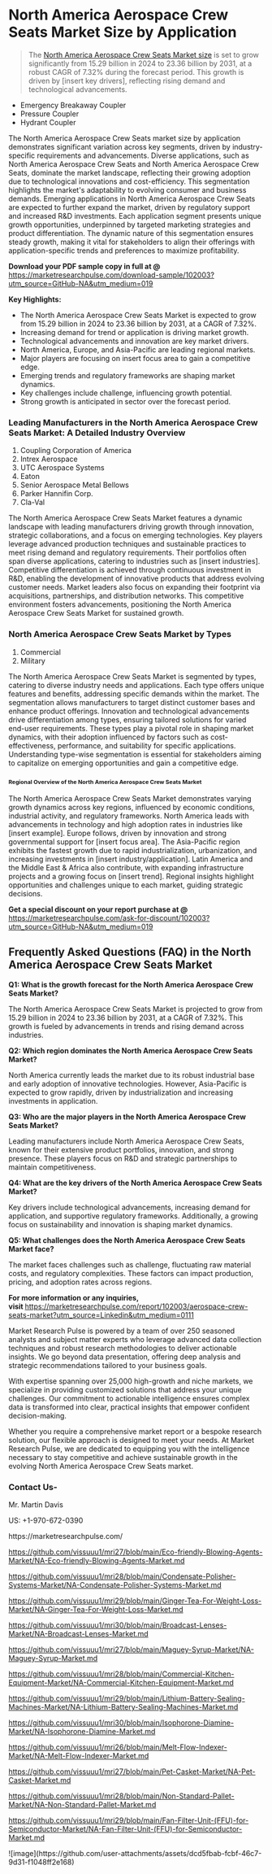 <h1>North America Aerospace Crew Seats Market&nbsp;Size by Application</h1><blockquote><p>The <a href="https://marketresearchpulse.com/download-sample/102003?utm_source=GitHub-NA&amp;utm_medium=019">North America Aerospace Crew Seats Market size</a> is set to grow significantly from 15.29 billion in 2024 to 23.36 billion by 2031, at a robust CAGR of 7.32% during the forecast period. This growth is driven by [insert key drivers], reflecting rising demand and technological advancements.</p></blockquote><ul><li>Emergency Breakaway Coupler<li> Pressure Coupler<li> Hydrant Coupler</li></ul><p>The North America Aerospace Crew Seats market size by application demonstrates significant variation across key segments, driven by industry-specific requirements and advancements. Diverse applications, such as North America Aerospace Crew Seats and North America Aerospace Crew Seats, dominate the market landscape, reflecting their growing adoption due to technological innovations and cost-efficiency. This segmentation highlights the market's adaptability to evolving consumer and business demands. Emerging applications in North America Aerospace Crew Seats are expected to further expand the market, driven by regulatory support and increased R&D investments. Each application segment presents unique growth opportunities, underpinned by targeted marketing strategies and product differentiation. The dynamic nature of this segmentation ensures steady growth, making it vital for stakeholders to align their offerings with application-specific trends and preferences to maximize profitability.</p><p><strong>Download your PDF sample copy in full at @ </strong><a href="https://marketresearchpulse.com/download-sample/102003?utm_source=GitHub-NA&amp;utm_medium=019">https://marketresearchpulse.com/download-sample/102003?utm_source=GitHub-NA&amp;utm_medium=019</a></p><p><strong>Key Highlights: </strong></p><ul><li>The North America Aerospace Crew Seats Market is expected to grow from 15.29 billion in 2024 to 23.36 billion by 2031, at a CAGR of 7.32%.</li><li>Increasing demand for trend or application is driving market growth.</li><li>Technological advancements and innovation are key market drivers.</li><li>North America, Europe, and Asia-Pacific are leading regional markets.</li><li>Major players are focusing on insert focus area to gain a competitive edge.</li><li>Emerging trends and regulatory frameworks are shaping market dynamics.</li><li>Key challenges include challenge, influencing growth potential.</li><li>Strong growth is anticipated in sector over the forecast period.</li></ul><h3>Leading Manufacturers in the North America Aerospace Crew Seats Market: A Detailed Industry Overview</h3><ol><li>Coupling Corporation of America</li><li>Intrex Aerospace</li><li>UTC Aerospace Systems</li><li>Eaton</li><li>Senior Aerospace Metal Bellows</li><li>Parker Hannifin Corp.</li><li>Cla-Val</li></ol><div class="flex max-w-full flex-col flex-grow"><div class="min-h-8 text-message flex w-full flex-col items-end gap-2 whitespace-normal break-words [.text-message+&amp;]:mt-5" dir="auto" data-message-author-role="assistant" data-message-id="fd8432e4-4910-450d-b182-61b7bfb0a01f" data-message-model-slug="gpt-4o"><div class="flex w-full flex-col gap-1 empty:hidden first:pt-[3px]"><div class="markdown prose w-full break-words dark:prose-invert light"><p>The North America Aerospace Crew Seats Market features a dynamic landscape with leading manufacturers driving growth through innovation, strategic collaborations, and a focus on emerging technologies. Key players leverage advanced production techniques and sustainable practices to meet rising demand and regulatory requirements. Their portfolios often span diverse applications, catering to industries such as [insert industries]. Competitive differentiation is achieved through continuous investment in R&amp;D, enabling the development of innovative products that address evolving customer needs. Market leaders also focus on expanding their footprint via acquisitions, partnerships, and distribution networks. This competitive environment fosters advancements, positioning the North America Aerospace Crew Seats Market for sustained growth.</p></div></div></div></div><h3>North America Aerospace Crew Seats Market by Types</h3><ol><li>Commercial<li> Military</li></ol><div class="flex max-w-full flex-col flex-grow"><div class="min-h-8 text-message flex w-full flex-col items-end gap-2 whitespace-normal break-words [.text-message+&amp;]:mt-5" dir="auto" data-message-author-role="assistant" data-message-id="084470be-0bb7-4664-bddf-5156b4f41249" data-message-model-slug="gpt-4o-mini"><div class="flex w-full flex-col gap-1 empty:hidden first:pt-[3px]"><div class="markdown prose w-full break-words dark:prose-invert light"><p>The North America Aerospace Crew Seats Market is segmented by types, catering to diverse industry needs and applications. Each type offers unique features and benefits, addressing specific demands within the market. The segmentation allows manufacturers to target distinct customer bases and enhance product offerings. Innovation and technological advancements drive differentiation among types, ensuring tailored solutions for varied end-user requirements. These types play a pivotal role in shaping market dynamics, with their adoption influenced by factors such as cost-effectiveness, performance, and suitability for specific applications. Understanding type-wise segmentation is essential for stakeholders aiming to capitalize on emerging opportunities and gain a competitive edge.</p></div></div></div></div><h3><span style="font-size: 11px;">Regional Overview of the North America Aerospace Crew Seats Market</span></h3><div class="flex max-w-full flex-col flex-grow"><div class="min-h-8 text-message flex w-full flex-col items-end gap-2 whitespace-normal break-words [.text-message+&amp;]:mt-5" dir="auto" data-message-author-role="assistant" data-message-id="e9038762-ce64-4e30-91c9-9bd413514231" data-message-model-slug="gpt-4o-mini"><div class="flex w-full flex-col gap-1 empty:hidden first:pt-[3px]"><div class="markdown prose w-full break-words dark:prose-invert light"><p>The North America Aerospace Crew Seats Market demonstrates varying growth dynamics across key regions, influenced by economic conditions, industrial activity, and regulatory frameworks. North America leads with advancements in technology and high adoption rates in industries like [insert example]. Europe follows, driven by innovation and strong governmental support for [insert focus area]. The Asia-Pacific region exhibits the fastest growth due to rapid industrialization, urbanization, and increasing investments in [insert industry/application]. Latin America and the Middle East &amp; Africa also contribute, with expanding infrastructure projects and a growing focus on [insert trend]. Regional insights highlight opportunities and challenges unique to each market, guiding strategic decisions.</p></div></div></div></div><p><strong>Get a special discount on your report purchase at @ </strong><a href="https://marketresearchpulse.com/ask-for-discount/102003?utm_source=GitHub-NA&amp;utm_medium=019">https://marketresearchpulse.com/ask-for-discount/102003?utm_source=GitHub-NA&amp;utm_medium=019</a></p><h2>Frequently Asked Questions (FAQ) in the North America Aerospace Crew Seats Market</h2><p><strong>Q1: What is the growth forecast for the North America Aerospace Crew Seats Market?</strong></p><p>The North America Aerospace Crew Seats Market is projected to grow from 15.29 billion in 2024 to 23.36 billion by 2031, at a CAGR of 7.32%. This growth is fueled by advancements in trends and rising demand across industries.</p><p><strong>Q2: Which region dominates the North America Aerospace Crew Seats Market?</strong></p><p>North America currently leads the market due to its robust industrial base and early adoption of innovative technologies. However, Asia-Pacific is expected to grow rapidly, driven by industrialization and increasing investments in application.</p><p><strong>Q3: Who are the major players in the North America Aerospace Crew Seats Market?</strong></p><p>Leading manufacturers include North America Aerospace Crew Seats, known for their extensive product portfolios, innovation, and strong presence. These players focus on R&amp;D and strategic partnerships to maintain competitiveness.</p><p><strong>Q4: What are the key drivers of the North America Aerospace Crew Seats Market?</strong></p><p>Key drivers include technological advancements, increasing demand for application, and supportive regulatory frameworks. Additionally, a growing focus on sustainability and innovation is shaping market dynamics.</p><p><strong>Q5: What challenges does the North America Aerospace Crew Seats Market face?</strong></p><p>The market faces challenges such as challenge, fluctuating raw material costs, and regulatory complexities. These factors can impact production, pricing, and adoption rates across regions.</p><p><strong>For more information or any inquiries, visit&nbsp;</strong><a href="https://marketresearchpulse.com/report/102003/aerospace-crew-seats-market?utm_source=Linkedin&utm_medium=0111">https://marketresearchpulse.com/report/102003/aerospace-crew-seats-market?utm_source=Linkedin&utm_medium=0111</a></p><p>Market Research Pulse is powered by a team of over 250 seasoned analysts and subject matter experts who leverage advanced data collection techniques and robust research methodologies to deliver actionable insights. We go beyond data presentation, offering deep analysis and strategic recommendations tailored to your business goals.</p><p>With expertise spanning over 25,000 high-growth and niche markets, we specialize in providing customized solutions that address your unique challenges. Our commitment to actionable intelligence ensures complex data is transformed into clear, practical insights that empower confident decision-making.</p><p>Whether you require a comprehensive market report or a bespoke research solution, our flexible approach is designed to meet your needs. At Market Research Pulse, we are dedicated to equipping you with the intelligence necessary to stay competitive and achieve sustainable growth in the evolving North America Aerospace Crew Seats market.</p><h3><strong>Contact Us-</strong></h3><p>Mr. Martin Davis</p><p>US: +1-970-672-0390</p><p>https://marketresearchpulse.com/</p><p><a href="https://github.com/vissuuu1/mri27/blob/main/Eco-friendly-Blowing-Agents-Market/NA-Eco-friendly-Blowing-Agents-Market.md">https://github.com/vissuuu1/mri27/blob/main/Eco-friendly-Blowing-Agents-Market/NA-Eco-friendly-Blowing-Agents-Market.md</a></p><p><a href="https://github.com/vissuuu1/mri28/blob/main/Condensate-Polisher-Systems-Market/NA-Condensate-Polisher-Systems-Market.md">https://github.com/vissuuu1/mri28/blob/main/Condensate-Polisher-Systems-Market/NA-Condensate-Polisher-Systems-Market.md</a></p><p><a href="https://github.com/vissuuu1/mri29/blob/main/Ginger-Tea-For-Weight-Loss-Market/NA-Ginger-Tea-For-Weight-Loss-Market.md">https://github.com/vissuuu1/mri29/blob/main/Ginger-Tea-For-Weight-Loss-Market/NA-Ginger-Tea-For-Weight-Loss-Market.md</a></p><p><a href="https://github.com/vissuuu1/mri30/blob/main/Broadcast-Lenses-Market/NA-Broadcast-Lenses-Market.md">https://github.com/vissuuu1/mri30/blob/main/Broadcast-Lenses-Market/NA-Broadcast-Lenses-Market.md</a></p><p><a href="https://github.com/vissuuu1/mri27/blob/main/Maguey-Syrup-Market/NA-Maguey-Syrup-Market.md">https://github.com/vissuuu1/mri27/blob/main/Maguey-Syrup-Market/NA-Maguey-Syrup-Market.md</a></p><p><a href="https://github.com/vissuuu1/mri28/blob/main/Commercial-Kitchen-Equipment-Market/NA-Commercial-Kitchen-Equipment-Market.md">https://github.com/vissuuu1/mri28/blob/main/Commercial-Kitchen-Equipment-Market/NA-Commercial-Kitchen-Equipment-Market.md</a></p><p><a href="https://github.com/vissuuu1/mri29/blob/main/Lithium-Battery-Sealing-Machines-Market/NA-Lithium-Battery-Sealing-Machines-Market.md">https://github.com/vissuuu1/mri29/blob/main/Lithium-Battery-Sealing-Machines-Market/NA-Lithium-Battery-Sealing-Machines-Market.md</a></p><p><a href="https://github.com/vissuuu1/mri30/blob/main/Isophorone-Diamine-Market/NA-Isophorone-Diamine-Market.md">https://github.com/vissuuu1/mri30/blob/main/Isophorone-Diamine-Market/NA-Isophorone-Diamine-Market.md</a></p><p><a href="https://github.com/vissuuu1/mri26/blob/main/Melt-Flow-Indexer-Market/NA-Melt-Flow-Indexer-Market.md">https://github.com/vissuuu1/mri26/blob/main/Melt-Flow-Indexer-Market/NA-Melt-Flow-Indexer-Market.md</a></p><p><a href="https://github.com/vissuuu1/mri27/blob/main/Pet-Casket-Market/NA-Pet-Casket-Market.md">https://github.com/vissuuu1/mri27/blob/main/Pet-Casket-Market/NA-Pet-Casket-Market.md</a></p><p><a href="https://github.com/vissuuu1/mri28/blob/main/Non-Standard-Pallet-Market/NA-Non-Standard-Pallet-Market.md">https://github.com/vissuuu1/mri28/blob/main/Non-Standard-Pallet-Market/NA-Non-Standard-Pallet-Market.md</a></p><p><a href="https://github.com/vissuuu1/mri29/blob/main/Fan-Filter-Unit-(FFU)-for-Semiconductor-Market/NA-Fan-Filter-Unit-(FFU)-for-Semiconductor-Market.md">https://github.com/vissuuu1/mri29/blob/main/Fan-Filter-Unit-(FFU)-for-Semiconductor-Market/NA-Fan-Filter-Unit-(FFU)-for-Semiconductor-Market.md</a></p>
![image](https://github.com/user-attachments/assets/dcd5fbab-fcbf-46c7-9d31-f1048ff2e168)
